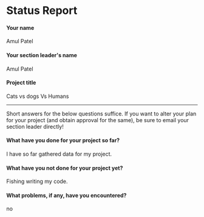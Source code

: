 # Status Report

#### Your name

Amul Patel

#### Your section leader's name

Amul Patel

#### Project title

Cats vs dogs Vs Humans

***

Short answers for the below questions suffice. If you want to alter your plan for your project (and obtain approval for the same), be sure to email your section leader directly!

#### What have you done for your project so far?

I have so far gathered data for my project.

#### What have you not done for your project yet?

Fishing writing my code.

#### What problems, if any, have you encountered?

no
